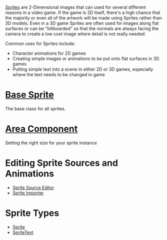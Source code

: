 [Sprites](https://github.com/zeroengineteam/ZeroDocs/zero_editor_documentation/code_reference/class_reference/Sprite.markdown)  are 2-Dimensional images that can used for several different reasons in a video game. If the game is 2D itself, there's a high chance that the majority or even all of the artwork will be made using Sprites rather than 3D models. Even in a 3D game Sprites are often used for images along flat surfaces or can be "billboarded" so that the normals are always facing the camera to create a low cost image where detail is not really needed. 

Common uses for Sprites include:
   * Character animations for 2D games
   * Creating simple images or animations to be put onto flat surfaces in 3D games
   * Putting simple text into a scene in either 2D or 3D games, especially where the text needs to be changed in game


 # [Base Sprite](https://github.com/zeroengineteam/ZeroDocs/zero_editor_documentation/ZeroManual/Graphics/Sprites/BaseSprite.markdown)
The base class for all sprites.

 # [Area Component](https://github.com/zeroengineteam/ZeroDocs/zero_editor_documentation/ZeroManual/Graphics/Sprites/Area.markdown)
Setting the right size for your sprite instance

 # Editing Sprite Sources and Animations
- [Sprite Source Editor](https://github.com/zeroengineteam/ZeroDocs/zero_editor_documentation/ZeroManual/Graphics/Sprites/SpriteSourceEditor.markdown)
- [Sprite Importer](https://github.com/zeroengineteam/ZeroDocs/zero_editor_documentation/ZeroManual/Graphics/Sprites/SpriteImporter.markdown)

 # Sprite Types
- [Sprite](https://github.com/zeroengineteam/ZeroDocs/zero_editor_documentation/ZeroManual/Graphics/Sprites/Sprite.markdown)
- [SpriteText](https://github.com/zeroengineteam/ZeroDocs/zero_editor_documentation/ZeroManual/Graphics/Sprites/SpriteText.markdown)
 

 